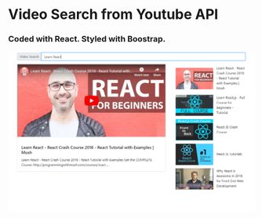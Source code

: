 # Video Search from Youtube API
### Coded with React. Styled with Boostrap.

![thumbnail](youtubesearch.png)
